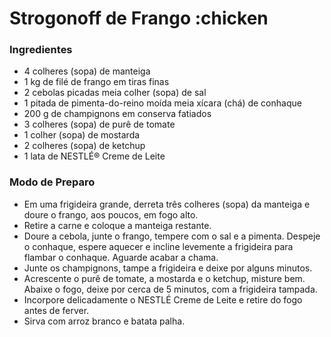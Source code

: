 # Strogonoff de Frango :chicken

### Ingredientes

 - 4 colheres (sopa) de manteiga
 - 1 kg de filé de frango em tiras finas
 - 2 cebolas picadas meia colher (sopa) de sal
 - 1 pitada de pimenta-do-reino moída meia xícara (chá) de conhaque
 - 200 g de champignons em conserva fatiados
 - 3 colheres (sopa) de purê de tomate
 - 1 colher (sopa) de mostarda
 - 2 colheres (sopa) de ketchup
 - 1 lata de NESTLÉ® Creme de Leite

### Modo de Preparo
 - Em uma frigideira grande, derreta três colheres (sopa) da manteiga e doure o frango, aos poucos, em fogo alto.
 -  Retire a carne e coloque a manteiga restante.
 -  Doure a cebola, junte o frango, tempere com o sal e a pimenta. Despeje o conhaque, espere aquecer e incline levemente a frigideira para flambar o conhaque. Aguarde acabar a chama.
 -  Junte os champignons, tampe a frigideira e deixe por alguns minutos.
 -  Acrescente o purê de tomate, a mostarda e o ketchup, misture bem. Abaixe o fogo, deixe por cerca de 5 minutos, com a frigideira tampada.
 -  Incorpore delicadamente o NESTLÉ Creme de Leite e retire do fogo antes de ferver.
 -  Sirva com arroz branco e batata palha.